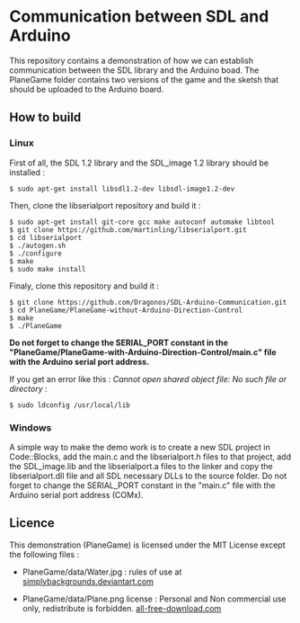 
# Communication between SDL and Arduino


This repository contains a demonstration of how we can establish communication between the SDL library and the Arduino boad. The PlaneGame folder contains two versions of the game and the sketsh that should be uploaded to the Arduino board.


## How to build

### Linux

First of all, the SDL 1.2 library and the SDL_image 1.2 library should be installed :

    $ sudo apt-get install libsdl1.2-dev libsdl-image1.2-dev

Then, clone the libserialport repository and build it :

    $ sudo apt-get install git-core gcc make autoconf automake libtool
    $ git clone https://github.com/martinling/libserialport.git
    $ cd libserialport
    $ ./autogen.sh
    $ ./configure
    $ make
    $ sudo make install

Finaly, clone this repository and build it :

    $ git clone https://github.com/Dragonos/SDL-Arduino-Communication.git
    $ cd PlaneGame/PlaneGame-without-Arduino-Direction-Control
    $ make
    $ ./PlaneGame

**Do not forget to change the SERIAL_PORT constant in the "PlaneGame/PlaneGame-with-Arduino-Direction-Control/main.c" file with the Arduino serial port address.**

If you get an error like this : *Cannot open shared object file: No such file or directory* :

    $ sudo ldconfig /usr/local/lib


### Windows

A simple way to make the demo work is to create a new SDL project in Code::Blocks, add the main.c and the libserialport.h files to that project, add the SDL_image.lib and the libserialport.a files to the linker and copy the libserialport.dll file and all SDL necessary DLLs to the source folder.
Do not forget to change the SERIAL_PORT constant in the "main.c" file with the Arduino serial port address (COMx).


## Licence

This demonstration (PlaneGame) is licensed under the MIT License except the following files :

* PlaneGame/data/Water.jpg : rules of use at [simplybackgrounds.deviantart.com](http://simplybackgrounds.deviantart.com/art/Water-Texture-49283686)

* PlaneGame/data/Plane.png license : Personal and Non commercial use only, redistribute is forbidden. [all-free-download.com](http://all-free-download.com/free-vector/vector-misc/plane_311452.html)


